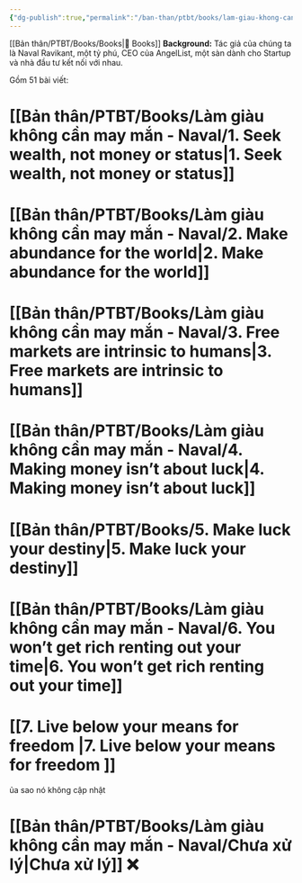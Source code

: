 ```yaml
---
{"dg-publish":true,"permalink":"/ban-than/ptbt/books/lam-giau-khong-can-may-man-naval/lam-giau-khong-can-may-man/","dgPassFrontmatter":true}
---
```


[[Bản thân/PTBT/Books/Books\|📕 Books]]
**Background:** Tác giả của chúng ta là Naval Ravikant, một tỷ phú, CEO của AngelList, một sàn dành cho Startup và nhà đầu tư kết nối với nhau.

Gồm 51 bài viết:

# [[Bản thân/PTBT/Books/Làm giàu không cần may mắn - Naval/1. Seek wealth, not money or status\|1. Seek wealth, not money or status]]
# [[Bản thân/PTBT/Books/Làm giàu không cần may mắn - Naval/2. Make abundance for the world\|2. Make abundance for the world]]
# [[Bản thân/PTBT/Books/Làm giàu không cần may mắn - Naval/3. Free markets are intrinsic to humans\|3. Free markets are intrinsic to humans]]
# [[Bản thân/PTBT/Books/Làm giàu không cần may mắn - Naval/4. Making money isn’t about luck\|4. Making money isn’t about luck]]
# [[Bản thân/PTBT/Books/5. Make luck your destiny\|5. Make luck your destiny]]
# [[Bản thân/PTBT/Books/Làm giàu không cần may mắn - Naval/6. You won’t get rich renting out your time\|6. You won’t get rich renting out your time]]
# [[7. Live below your means for freedom  \|7. Live below your means for freedom  ]]
ủa sao nó không cập nhật
# [[Bản thân/PTBT/Books/Làm giàu không cần may mắn - Naval/Chưa xử lý\|Chưa xử lý]] ❌
